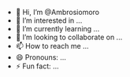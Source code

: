 - 👋 Hi, I’m @Ambrosiomoro
- 👀 I’m interested in ...
- 🌱 I’m currently learning ...
- 💞️ I’m looking to collaborate on ...
- 📫 How to reach me ...
- 😄 Pronouns: ...
- ⚡ Fun fact: ...

<!---
Ambrosiomoro/Ambrosiomoro is a ✨ special ✨ repository because its `README.md` (this file) appears on your GitHub profile.
You can click the Preview link to take a look at your changes.
--->

